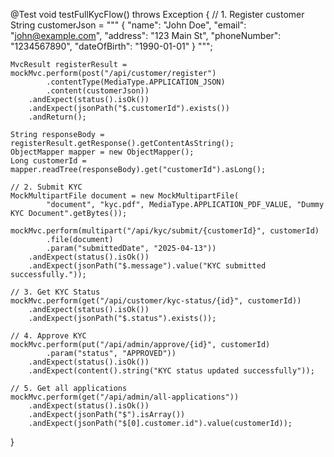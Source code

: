 @Test
void testFullKycFlow() throws Exception {
    // 1. Register customer
    String customerJson = """
        {
            "name": "John Doe",
            "email": "john@example.com",
            "address": "123 Main St",
            "phoneNumber": "1234567890",
            "dateOfBirth": "1990-01-01"
        }
    """;

    MvcResult registerResult = mockMvc.perform(post("/api/customer/register")
            .contentType(MediaType.APPLICATION_JSON)
            .content(customerJson))
        .andExpect(status().isOk())
        .andExpect(jsonPath("$.customerId").exists())
        .andReturn();

    String responseBody = registerResult.getResponse().getContentAsString();
    ObjectMapper mapper = new ObjectMapper();
    Long customerId = mapper.readTree(responseBody).get("customerId").asLong();

    // 2. Submit KYC
    MockMultipartFile document = new MockMultipartFile(
            "document", "kyc.pdf", MediaType.APPLICATION_PDF_VALUE, "Dummy KYC Document".getBytes());

    mockMvc.perform(multipart("/api/kyc/submit/{customerId}", customerId)
            .file(document)
            .param("submittedDate", "2025-04-13"))
        .andExpect(status().isOk())
        .andExpect(jsonPath("$.message").value("KYC submitted successfully."));

    // 3. Get KYC Status
    mockMvc.perform(get("/api/customer/kyc-status/{id}", customerId))
        .andExpect(status().isOk())
        .andExpect(jsonPath("$.status").exists());

    // 4. Approve KYC
    mockMvc.perform(put("/api/admin/approve/{id}", customerId)
            .param("status", "APPROVED"))
        .andExpect(status().isOk())
        .andExpect(content().string("KYC status updated successfully"));

    // 5. Get all applications
    mockMvc.perform(get("/api/admin/all-applications"))
        .andExpect(status().isOk())
        .andExpect(jsonPath("$").isArray())
        .andExpect(jsonPath("$[0].customer.id").value(customerId));
}
